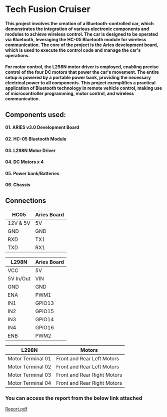 # Tech Fusion Cruiser

#### This project involves the creation of a Bluetooth-controlled car, which demonstrates the integration of various electronic components and modules to achieve wireless control. The car is designed to be operated via Bluetooth, leveraging the HC-05 Bluetooth module for wireless communication. The core of the project is the Aries development board, which is used to execute the control code and manage the car's operations.

#### For motor control, the L298N motor driver is employed, enabling precise control of the four DC motors that power the car's movement. The entire setup is powered by a portable power bank, providing the necessary electrical power to all components. This project exemplifies a practical application of Bluetooth technology in remote vehicle control, making use of microcontroller programming, motor control, and wireless communication.

## Components used: 
#### 01. ARIES v3.0 Development Board
<!--![aries_V3](https://images.mobilism.org/?di=R8PK)-->
#### 02. HC-05 Bluetooth Module
#### 03. L298N Motor Driver
#### 04. DC Motors x 4
#### 05. Power bank/Batteries
#### 06. Chassis


## Connections
<table>
  <thead>
    <th>HC05</th>
    <th>Aries Board</th>
  </thead>
  <tbody>
    <tr>
      <td>12V & 5V</td>
      <td>5V</td>
    </tr>
    <tr>
      <td>GND</td>
      <td>GND</td>
    </tr>
    <tr>
      <td>RXD</td>
      <td>TX1</td>
    </tr>
    <tr>
      <td>TXD</td>
      <td>RX1</td>
    </tr>
  </tbody>
</table>


<table>
  <thead>
    <th>L298N</th>
    <th>Aries Board</th>
  </thead>
  <tbody>
    <tr>
      <td>VCC</td>
      <td>5V</td>
    </tr>
    <tr>
      <td>5V In/Out</td>
      <td>VIN</td>
    </tr>
    <tr>
      <td>GND</td>
      <td>GND</td>
    </tr>
    <tr>
      <td>ENA</td>
      <td>PWM1</td>
    </tr>
    <tr>
      <td>IN1</td>
      <td>GPIO13</td>
    </tr>
    <tr>
      <td>IN2</td>
      <td>GPIO15</td>
    </tr>
    <tr>
      <td>IN3</td>
      <td>GPIO14</td>
    </tr>
    <tr>
      <td>IN4</td>
      <td>GPIO16</td>
    </tr>
    <tr>
      <td>ENB</td>
      <td>PWM2</td>
    </tr>
  </tbody>
</table>

<table>
  <thead>
    <th>L298N</th>
    <th>Motors</th>
  </thead>
  <tbody>
    <tr>
      <td>Motor Terminal 01</td>
      <td>Front and Rear Left Motors</td>
    </tr>
    <tr>
      <td>Motor Terminal 02</td>
      <td>Front and Rear Left Motors</td>
    </tr>
    <tr>
      <td>Motor Terminal 03</td>
      <td>Front and Rear Right Motors</td>
    </tr>
    <tr>
      <td>Motor Terminal 04</td>
      <td>Front and Rear Right Motors</td>
    </tr>
  </tbody>
</table>


<!--![image](https://github.com/bhatbharath/cdac_vega_tech_fusion_cruiser/assets/120124748/751995a9-3deb-4854-bacb-8a84311aa769)
![image](https://github.com/bhatbharath/cdac_vega_tech_fusion_cruiser/assets/120124748/dd992305-dd95-4b4c-8cdc-3d214d0a7362)
![image](https://github.com/bhatbharath/cdac_vega_tech_fusion_cruiser/assets/120124748/68771b9a-054e-4936-a06c-0e807815d303)-->




### You can access the report from the below link attached
[Report.pdf](https://github.com/user-attachments/files/15751054/cdac_tech_fusion_cruiser.pdf)
